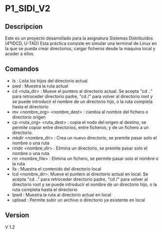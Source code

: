 # P1_SIDI_V2

## Descripcion
  Este es un proyecto desarrollado para la asignatura Sistemas Distribuidos (4ºIDCD, U-TAD) Esta práctica consiste en simular una terminal de Linux en la que se pueda crear directorios, cargar ficheros desde la maquina local y aceder a ellos.

## Comandos
- ls : Lista los hijos del directorio actual
- pwd : Muestra la ruta actual
- cd <ruta_dir> : Mueve el puntero al directorio actual. Se acepta "cd .." para retroceder directorio padre, "cd /" para volver al directorio root y se puede introducir el nombre de un directorio hijo, o la ruta completa hasta el directorio
- mv <nombre_org> <nombre_dest> : cambia al nombre del fichero o directorio origen 
- cp <ruta_org> <ruta_dest> : copia el nodo del origen al destino, se permite copiar entre directorios, entre ficheros, y de un fichero a un directorio. 
- mkdir <nombre_dir> : Crea un nuevo directorio, se premite pasar solo el nombre o una ruta
- rmdir <nombre_dir> : Elimina un directorio, se premite pasar solo el nombre o una ruta
- rm <nombre_file> :  Elimina un fichero, se permite pasar solo el nombre o la ruta
- lls : Muestra el contenido del directorio local
- lcd <nombre_dir>:  Mueve el puntero al directorio actual en local.  Se acepta "cd .." para retroceder directorio padre, "cd /" para volver al directorio root y se puede introducir el nombre de un directorio hijo, o la ruta completa hasta el directorio
- lpwd : Muestra la ruta al directorio actual en local
- upload : Permite subir un archivo o directorio ya existente en local 

## Version
  V 1.2
